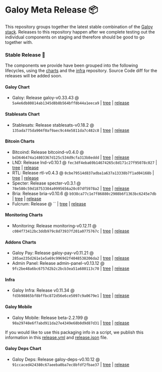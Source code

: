 # Galoy Meta Release 📦

This repository groups together the latest stable combination of the [Galoy stack](https://github.com/GaloyMoney/awesome-galoy#tech-components).
Releases to this repository happen after we complete testing out the individual components on staging and therefore should be good to go together with.

### Stable Release 🎉

The components we provide have been grouped into the following lifecycles, using the [charts](https://github.com/GaloyMoney/charts) and the [infra](https://github.com/GaloyMoney/galoy-infra) repository.
Source Code diff for the releases will be added soon.

#### Galoy Chart
- Galoy: Release galoy-v0.33.43 @ `5a4e6db80814ab1345d8b8b564bff8b44a1eeca9` | [tree](https://github.com/GaloyMoney/charts/tree/5a4e6db80814ab1345d8b8b564bff8b44a1eeca9/charts/galoy) | [release](https://github.com/GaloyMoney/charts/releases/tag/galoy-v0.33.43)

#### Stablesats Chart
- Stablesats: Release stablesats-v0.18.2 @ `135ada775da904f0af9aec9c44e5811da7c482c8` | [tree](https://github.com/GaloyMoney/charts/tree/135ada775da904f0af9aec9c44e5811da7c482c8/charts/stablesats) | [release](https://github.com/GaloyMoney/charts/releases/tag/stablesats-v0.18.2)

#### Bitcoin Charts
- Bitcoind: Release bitcoind-v0.4.0 @ `bd3646474a14803367d125c534d9cfa313b8eddd` | [tree](https://github.com/GaloyMoney/charts/tree/bd3646474a14803367d125c534d9cfa313b8eddd/charts/bitcoind) | [release](https://github.com/GaloyMoney/charts/releases/tag/bitcoind-v0.4.0)
- LND: Release lnd-v0.10.1 @ `fec3df4eba69b14674265c8d171c27f95078c027` | [tree](https://github.com/GaloyMoney/charts/tree/fec3df4eba69b14674265c8d171c27f95078c027/charts/lnd) | [release](https://github.com/GaloyMoney/charts/releases/tag/lnd-v0.10.1)
- RTL: Release rtl-v0.4.3 @ `0cbe79514d837adba1a637a13338b7f1ad04168b` | [tree](https://github.com/GaloyMoney/charts/tree/0cbe79514d837adba1a637a13338b7f1ad04168b/charts/rtl) | [release](https://github.com/GaloyMoney/charts/releases/tag/rtl-v0.4.3)
- Specter: Release specter-v0.3.1 @ `78e580c59d18753304a9995656a20c07df5978a2` | [tree](https://github.com/GaloyMoney/charts/tree/78e580c59d18753304a9995656a20c07df5978a2/charts/specter) | [release](https://github.com/GaloyMoney/charts/releases/tag/specter-v0.3.1)
- Bria: Release bria-v0.10.6 @ `b938ca77c1e7f86880c2908b6f1363bc6245e7db` | [tree](https://github.com/GaloyMoney/charts/tree/b938ca77c1e7f86880c2908b6f1363bc6245e7db/charts/bria) | [release](https://github.com/GaloyMoney/charts/releases/tag/bria-v0.10.6)
- Fulcrum: Release  @ `` | [tree](https://github.com/GaloyMoney/charts/tree//charts/fulcrum) | [release](https://github.com/GaloyMoney/charts/releases/tag/)

#### Monitoring Charts
- Monitoring: Release monitoring-v0.12.11 @ `c084f73412bc3ddb979c8d73937f201a0775767c` | [tree](https://github.com/GaloyMoney/charts/tree/c084f73412bc3ddb979c8d73937f201a0775767c/charts/monitoring) | [release](https://github.com/GaloyMoney/charts/releases/tag/monitoring-v0.12.11)

#### Addons Charts
- Galoy Pay: Release galoy-pay-v0.11.21 @ `285ae235d261e1e5a69c9969d2f4048538206da2` | [tree](https://github.com/GaloyMoney/charts/tree/285ae235d261e1e5a69c9969d2f4048538206da2/charts/galoy-pay) | [release](https://github.com/GaloyMoney/charts/releases/tag/galoy-pay-v0.11.21)
- Admin Panel: Release admin-panel-v0.13.12 @ `9fc2be48a6bc6757d2b2c2bcb3ea51a680113c70` | [tree](https://github.com/GaloyMoney/charts/tree/9fc2be48a6bc6757d2b2c2bcb3ea51a680113c70/charts/admin-panel) | [release](https://github.com/GaloyMoney/charts/releases/tag/admin-panel-v0.13.12)

#### Infra

- Galoy Infra: Release v0.11.34 @ `fd3b98865bf8bffbc872d56e6ce5097c9a0679e1` | [tree](https://github.com/GaloyMoney/galoy-infra/tree/fd3b98865bf8bffbc872d56e6ce5097c9a0679e1) | [release](https://github.com/GaloyMoney/galoy-infra/releases/tag/v0.11.34)

#### Galoy Mobile

- Galoy Mobile: Release beta-2.2.199 @ `98a29748e6f7abd911da27e4349e68b0d9d87d31` | [tree](https://github.com/GaloyMoney/galoy-mobile/tree/98a29748e6f7abd911da27e4349e68b0d9d87d31) | [release](https://github.com/GaloyMoney/galoy-mobile/releases/tag/beta-2.2.199)

If you would like to use this packaging info in a script, we publish this information in this [release.yml](./release.yml) and [release.json](./release.json) file.

#### Galoy Deps Chart
- Galoy Deps: Release galoy-deps-v0.10.12 @ `91ccaced424380c67aeeba0ba7ec8bfdf2fbae37` | [tree](https://github.com/GaloyMoney/charts/tree/91ccaced424380c67aeeba0ba7ec8bfdf2fbae37/charts/galoy-deps) | [release](https://github.com/GaloyMoney/charts/releases/tag/galoy-deps-v0.10.12)
